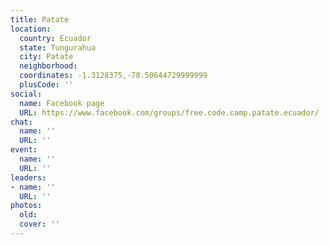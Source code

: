 ```yaml
---
title: Patate
location:
  country: Ecuador
  state: Tungurahua
  city: Patate
  neighborhood: 
  coordinates: -1.3128375,-78.50644729999999
  plusCode: ''
social:
  name: Facebook page
  URL: https://www.facebook.com/groups/free.code.camp.patate.ecuador/
chat:
  name: ''
  URL: ''
event:
  name: ''
  URL: ''
leaders:
- name: ''
  URL: ''
photos:
  old: 
  cover: ''
---
```

